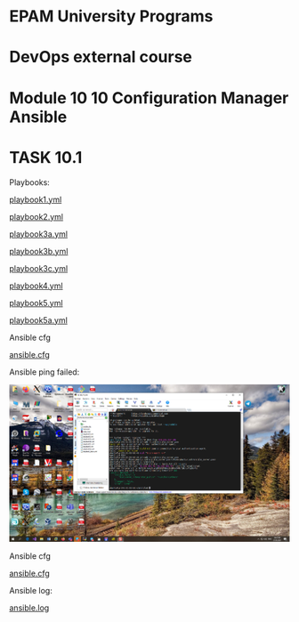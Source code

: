 # EPAM University Programs

# DevOps external course

# Module 10  10 Configuration Manager Ansible

# TASK 10.1

Playbooks:

[playbook1.yml](./playbook1.yml)

[playbook2.yml](./playbook2.yml)

[playbook3a.yml](./playbook3a.yml)

[playbook3b.yml](./playbook3b.yml)

[playbook3c.yml](./playbook3c.yml)

[playbook4.yml](./playbook4.yml)

[playbook5.yml](./playbook5.yml)

[playbook5a.yml](./playbook5a.yml)

Ansible cfg

[ansible.cfg](./ansible.cfg)



Ansible ping failed:

![alt task10.1.1.jpg](task10.1.1.jpg)

Ansible cfg

[ansible.cfg](./ansible.cfg)

Ansible log:

[ansible.log](./ansible.log)


